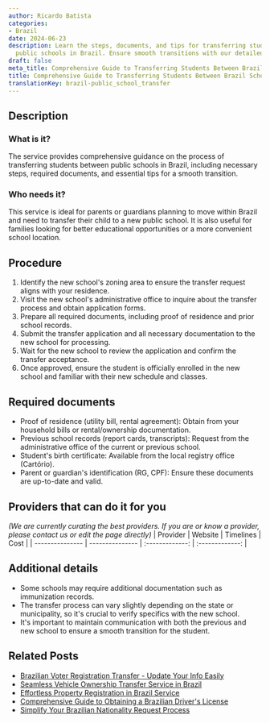 ```yaml
---
author: Ricardo Batista
categories:
- Brazil
date: 2024-06-23
description: Learn the steps, documents, and tips for transferring students between
  public schools in Brazil. Ensure smooth transitions with our detailed guidance.
draft: false
meta_title: Comprehensive Guide to Transferring Students Between Brazil Schools
title: Comprehensive Guide to Transferring Students Between Brazil Schools
translationKey: brazil-public_school_transfer
---
```



## Description
### What is it?
The service provides comprehensive guidance on the process of transferring students between public schools in Brazil, including necessary steps, required documents, and essential tips for a smooth transition.

### Who needs it?
This service is ideal for parents or guardians planning to move within Brazil and need to transfer their child to a new public school. It is also useful for families looking for better educational opportunities or a more convenient school location.

## Procedure

1. Identify the new school's zoning area to ensure the transfer request aligns with your residence.
2. Visit the new school's administrative office to inquire about the transfer process and obtain application forms.
3. Prepare all required documents, including proof of residence and prior school records.
4. Submit the transfer application and all necessary documentation to the new school for processing.
5. Wait for the new school to review the application and confirm the transfer acceptance.
6. Once approved, ensure the student is officially enrolled in the new school and familiar with their new schedule and classes.


## Required documents

- Proof of residence (utility bill, rental agreement): Obtain from your household bills or rental/ownership documentation.
- Previous school records (report cards, transcripts): Request from the administrative office of the current or previous school.
- Student's birth certificate: Available from the local registry office (Cartório).
- Parent or guardian's identification (RG, CPF): Ensure these documents are up-to-date and valid.


## Providers that can do it for you
_(We are currently curating the best providers. If you are or know a provider, please contact us or edit the page directly)_
| Provider        |     Website     |     Timelines    |       Cost      |
| --------------- | --------------- |  :-------------: | :-------------: |

## Additional details

- Some schools may require additional documentation such as immunization records.
- The transfer process can vary slightly depending on the state or municipality, so it's crucial to verify specifics with the new school.
- It's important to maintain communication with both the previous and new school to ensure a smooth transition for the student.

## Related Posts

- [Brazilian Voter Registration Transfer - Update Your Info Easily](https://tramitit.com/english/guides/brazil/voter_registration_transfer/)
- [Seamless Vehicle Ownership Transfer Service in Brazil](https://tramitit.com/english/guides/brazil/vehicle_transfer/)
- [Effortless Property Registration in Brazil Service](https://tramitit.com/english/guides/brazil/property_registration/)
- [Comprehensive Guide to Obtaining a Brazilian Driver's License](https://tramitit.com/english/guides/brazil/driving_license/)
- [Simplify Your Brazilian Nationality Request Process](https://tramitit.com/english/guides/brazil/nationality_request/)